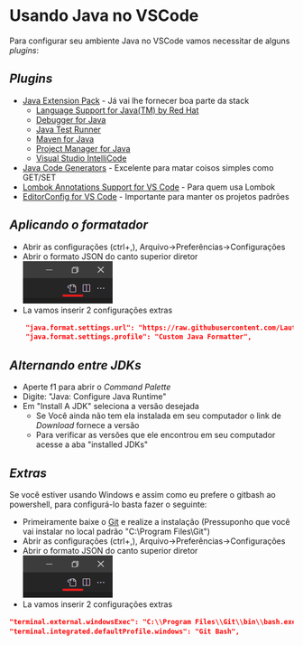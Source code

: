 # Usando Java no VSCode

Para configurar seu ambiente Java no VSCode vamos necessitar de alguns _plugins_:

## _Plugins_

- [Java Extension Pack] - Já vai lhe fornecer boa parte da stack
    - [Language Support for Java(TM) by Red Hat]
    - [Debugger for Java]
    - [Java Test Runner]
    - [Maven for Java]
    - [Project Manager for Java]
    - [Visual Studio IntelliCode]
- [Java Code Generators] - Excelente para matar coisos simples como GET/SET
- [Lombok Annotations Support for VS Code] - Para quem usa Lombok
- [EditorConfig for VS Code] - Importante para manter os projetos padrões

## _Aplicando o formatador_

- Abrir as configurações (ctrl+,), Arquivo->Preferências->Configurações
- Abrir o formato JSON do canto superior diretor  
    [![JSON-Config-VSCode](https://raw.githubusercontent.com/Lautert/CodeStyle/master/images/json-config-vscode.png)](https://raw.githubusercontent.com/Lautert/CodeStyle/master/images/json-config-vscode.png)
- La vamos inserir 2 configurações extras
``` Json
    "java.format.settings.url": "https://raw.githubusercontent.com/Lautert/CodeStyle/main/custom-code-style.xml",
    "java.format.settings.profile": "Custom Java Formatter",
```

## _Alternando entre JDKs_

- Aperte f1 para abrir o _Command Palette_
- Digite: "Java: Configure Java Runtime"
- Em "Install A JDK" seleciona a versão desejada
    - Se Você ainda não tem ela instalada em seu computador o link de _Download_ fornece a versão
    - Para verificar as versões que ele encontrou em seu computador acesse a aba "installed JDKs"


## _Extras_

Se você estiver usando Windows e assim como eu prefere o gitbash ao powershell, para configurá-lo basta fazer o seguinte:

- Primeiramente baixe o [Git] e realize a instalação (Pressuponho que você vai instalar no local padrão "C:\Program Files\Git")
- Abrir as configurações (ctrl+,), Arquivo->Preferências->Configurações
- Abrir o formato JSON do canto superior diretor  
    [![JSON-Config-VSCode](https://raw.githubusercontent.com/Lautert/CodeStyle/master/images/json-config-vscode.png)](https://raw.githubusercontent.com/Lautert/CodeStyle/master/images/json-config-vscode.png)
- La vamos inserir 2 configurações extras
``` Json
"terminal.external.windowsExec": "C:\\Program Files\\Git\\bin\\bash.exe",
"terminal.integrated.defaultProfile.windows": "Git Bash",
```

   [Java Extension Pack]: <https://marketplace.visualstudio.com/items?itemName=vscjava.vscode-java-pack>
   [Language Support for Java(TM) by Red Hat]: <https://marketplace.visualstudio.com/items?itemName=redhat.java>
   [Debugger for Java]: <https://marketplace.visualstudio.com/items?itemName=vscjava.vscode-java-debug>
   [Java Test Runner]: <https://marketplace.visualstudio.com/items?itemName=vscjava.vscode-java-test>
   [Maven for Java]: <https://marketplace.visualstudio.com/items?itemName=vscjava.vscode-maven>
   [Project Manager for Java]: <https://marketplace.visualstudio.com/items?itemName=vscjava.vscode-java-dependency>
   [Visual Studio IntelliCode]: <https://marketplace.visualstudio.com/items?itemName=VisualStudioExptTeam.vscodeintellicode>
   [Java Code Generators]: https://marketplace.visualstudio.com/items?itemName=sohibe.java-generate-setters-getters
   [Lombok Annotations Support for VS Code]: <https://marketplace.visualstudio.com/items?itemName=GabrielBB.vscode-lombok>
   [EditorConfig for VS Code]: <https://marketplace.visualstudio.com/items?itemName=EditorConfig.EditorConfig>
   [Git]: <https://git-scm.com/downloads>